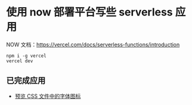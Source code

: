 # 使用 now 部署平台写些 serverless 应用

NOW 文档：https://vercel.com/docs/serverless-functions/introduction

```
npm i -g vercel
vercel dev
```

## 已完成应用
* [预览 CSS 文件中的字体图标](https://now.forever-z.cn/pages/previewIconFont.html)
